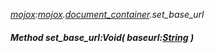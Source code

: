 _[mojox](../../modules/mojox/mojox-module.md):[mojox](../../modules/mojox/mojox-module.md).[document\_container](../../modules/mojox/mojox-document_container.md).set\_base\_url_
##### Method set\_base\_url:Void( baseurl:[String](../../modules/wonkey/wonkey-types-string.md) )
